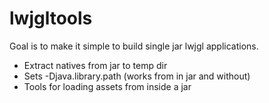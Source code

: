 lwjgltools
============

Goal is to make it simple to build single jar lwjgl applications.

- Extract natives from jar to temp dir
- Sets -Djava.library.path (works from in jar and without)
- Tools for loading assets from inside a jar
